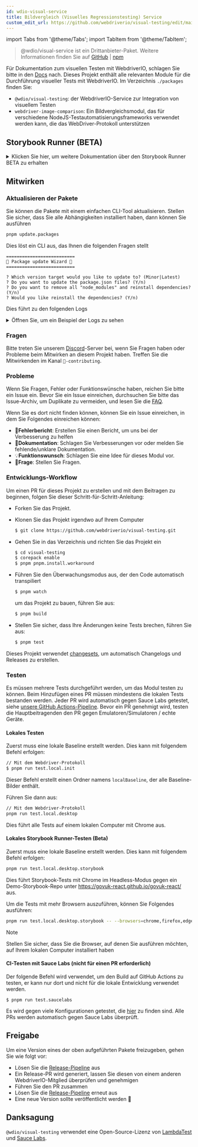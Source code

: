```yaml
---
id: wdio-visual-service
title: Bildvergleich (Visuelles Regressionstesting) Service
custom_edit_url: https://github.com/webdriverio/visual-testing/edit/main/README.md
---
```


import Tabs from '@theme/Tabs';
import TabItem from '@theme/TabItem';

> @wdio/visual-service ist ein Drittanbieter-Paket. Weitere Informationen finden Sie auf [GitHub](https://github.com/webdriverio/visual-testing) | [npm](https://www.npmjs.com/package/@wdio/visual-service)

Für Dokumentation zum visuellen Testen mit WebdriverIO, schlagen Sie bitte in den [Docs](https://webdriver.io/docs/visual-testing) nach. Dieses Projekt enthält alle relevanten Module für die Durchführung visueller Tests mit WebdriverIO. Im Verzeichnis `./packages` finden Sie:

-   `@wdio/visual-testing`: der WebdriverIO-Service zur Integration von visuellem Testen
-   `webdriver-image-comparison`: Ein Bildvergleichsmodul, das für verschiedene NodeJS-Testautomatisierungsframeworks verwendet werden kann, die das WebDriver-Protokoll unterstützen

## Storybook Runner (BETA)

<details>
  <summary>Klicken Sie hier, um weitere Dokumentation über den Storybook Runner BETA zu erhalten</summary>

> Storybook Runner befindet sich noch in der BETA-Phase, die Dokumentation wird später zu den [WebdriverIO](https://webdriver.io/docs/visual-testing)-Dokumentationsseiten verschoben.

Dieses Modul unterstützt jetzt Storybook mit einem neuen Visual Runner. Dieser Runner scannt automatisch nach einer lokalen/entfernten Storybook-Instanz und erstellt Element-Screenshots jeder Komponente. Dies kann erfolgen, indem Sie

```ts
export const config: WebdriverIO.Config = {
    // ...
    services: ["visual"],
    // ....
};
```

zu Ihren `services` hinzufügen und `npx wdio tests/configs/wdio.local.desktop.storybook.conf.ts --storybook` über die Kommandozeile ausführen.
Es wird Chrome im Headless-Modus als Standardbrowser verwenden.

> [!NOTE]
>
> -   Die meisten Visual Testing-Optionen funktionieren auch für den Storybook Runner, siehe die [WebdriverIO](https://webdriver.io/docs/visual-testing)-Dokumentation.
> -   Der Storybook Runner überschreibt alle Ihre Capabilities und kann nur auf den Browsern laufen, die er unterstützt, siehe [`--browsers`](#browsers).
> -   Der Storybook Runner unterstützt keine bestehende Konfiguration mit Multiremote-Capabilities und wirft einen Fehler aus.
> -   Der Storybook Runner unterstützt nur Desktop Web, nicht Mobile Web.

### Storybook Runner Service-Optionen

Service-Optionen können wie folgt angegeben werden

```ts
export const config: WebdriverIO.Config  = {
    // ...
    services: [
      [
        'visual',
        {
            // Einige Standardoptionen
            baselineFolder: join(process.cwd(), './__snapshots__/'),
            debug: true,
            // Die Storybook-Optionen, siehe CLI-Optionen für die Beschreibung
            storybook: {
                additionalSearchParams: new URLSearchParams({foo: 'bar', abc: 'def'}),
                clip: false,
                clipSelector: ''#some-id,
                numShards: 4,
                // `skipStories` kann ein String sein ('example-button--secondary'),
                // ein Array (['example-button--secondary', 'example-button--small'])
                // oder ein Regex, der als String angegeben werden muss ("/.*button.*/gm")
                skipStories: ['example-button--secondary', 'example-button--small'],
                url: 'https://www.bbc.co.uk/iplayer/storybook/',
                version: 6,
                // Optional - Erlaubt das Überschreiben des Baselines-Pfades. Standardmäßig werden die Baselines nach Kategorie und Komponente gruppiert (z.B. forms/input/baseline.png)
                getStoriesBaselinePath: (category, component) => `path__${category}__${component}`,
            },
        },
      ],
    ],
    // ....
}
```

### Storybook Runner CLI-Optionen

#### `--additionalSearchParams`

-   **Typ:** `string`
-   **Obligatorisch:** Nein
-   **Standard:** ''
-   **Beispiel:** `npx wdio tests/configs/wdio.local.desktop.storybook.conf.ts --storybook --additionalSearchParams="foo=bar&abc=def"`

Fügt zusätzliche Suchparameter zur Storybook-URL hinzu.
Siehe die [URLSearchParams](https://developer.mozilla.org/en-US/docs/Web/API/URLSearchParams)-Dokumentation für weitere Informationen. Der String muss ein gültiger URLSearchParams-String sein.

> [!NOTE]
> Die doppelten Anführungszeichen sind notwendig, um zu verhindern, dass das `&` als Befehlstrenner interpretiert wird.
> Zum Beispiel wird mit `--additionalSearchParams="foo=bar&abc=def"` die folgende Storybook-URL für Stories-Tests generiert: `http://storybook.url/iframe.html?id=story-id&foo=bar&abc=def`.

#### `--browsers`

-   **Typ:** `string`
-   **Obligatorisch:** Nein
-   **Standard:** `chrome`, Sie können aus `chrome|firefox|edge|safari` wählen
-   **Beispiel:** `npx wdio tests/configs/wdio.local.desktop.storybook.conf.ts --storybook --browsers=chrome,firefox,edge,safari`
-   **HINWEIS:** Nur über die CLI verfügbar

Es werden die angegebenen Browser verwendet, um Komponenten-Screenshots zu erstellen

> [!NOTE]
> Stellen Sie sicher, dass Sie die Browser, auf denen Sie ausführen möchten, auf Ihrem lokalen Computer installiert haben

#### `--clip`

-   **Typ:** `boolean`
-   **Obligatorisch:** Nein
-   **Standard:** `true`
-   **Beispiel:** `npx wdio tests/configs/wdio.local.desktop.storybook.conf.ts --storybook --clip=false`

Wenn deaktiviert, wird ein Viewport-Screenshot erstellt. Wenn aktiviert, werden Element-Screenshots basierend auf dem [`--clipSelector`](#clipselector) erstellt, wodurch der weiße Raum um den Komponenten-Screenshot herum reduziert und die Screenshot-Größe verringert wird.

#### `--clipSelector`

-   **Typ:** `string`
-   **Obligatorisch:** Nein
-   **Standard:** `#storybook-root > :first-child` für Storybook V7 und `#root > :first-child:not(script):not(style)` für Storybook V6, siehe auch [`--version`](#version)
-   **Beispiel:** `npx wdio tests/configs/wdio.local.desktop.storybook.conf.ts --storybook --clipSelector="#some-id"`

Dies ist der Selektor, der verwendet wird:

-   um das Element auszuwählen, von dem ein Screenshot gemacht werden soll
-   für das Element, auf dessen Sichtbarkeit vor einem Screenshot gewartet werden soll

#### `--devices`

-   **Typ:** `string`
-   **Obligatorisch:** Nein
-   **Standard:** Sie können aus den [`deviceDescriptors.ts`](https://github.com/webdriverio/visual-testing/blob/main/./packages/service/src/storybook/deviceDescriptors.ts) wählen
-   **Beispiel:** `npx wdio tests/configs/wdio.local.desktop.storybook.conf.ts --storybook --devices="iPhone 14 Pro Max","Pixel 3 XL"`
-   **HINWEIS:** Nur über die CLI verfügbar

Es werden die angegebenen Geräte verwendet, die mit [`deviceDescriptors.ts`](https://github.com/webdriverio/visual-testing/blob/main/./packages/service/src/storybook/deviceDescriptors.ts) übereinstimmen, um Komponenten-Screenshots zu erstellen

> [!NOTE]
>
> -   Wenn Ihnen eine Gerätekonfiguration fehlt, können Sie gerne eine [Feature-Anfrage](https://github.com/webdriverio/visual-testing/issues/new?assignees=&labels=&projects=&template=--feature-request.md) einreichen
> -   Dies funktioniert nur mit Chrome:
>     -   wenn Sie `--devices` angeben, laufen alle Chrome-Instanzen im **Mobile Emulation**-Modus
>     -   wenn Sie auch andere Browser als Chrome angeben, wie `--devices --browsers=firefox,safari,edge`, wird Chrome im Mobile-Emulationsmodus automatisch hinzugefügt
> -   Der Storybook Runner erstellt standardmäßig Element-Snapshots. Wenn Sie den vollständigen Mobile-Emulierten Screenshot sehen möchten, geben Sie `--clip=false` über die Kommandozeile an
> -   Der Dateiname sieht beispielsweise so aus: `__snapshots__/example/button/desktop_chrome/example-button--large-local-chrome-iPhone-14-Pro-Max-430x932-dpr-3.png`
> -   **[SRC:](https://chromedriver.chromium.org/mobile-emulation#h.p_ID_167)** Das Testen einer mobilen Website auf einem Desktop mit mobiler Emulation kann nützlich sein, aber Tester sollten sich bewusst sein, dass es viele subtile Unterschiede gibt, wie zum Beispiel:
>     -   völlig unterschiedliche GPU, was zu großen Leistungsunterschieden führen kann;
>     -   mobile UI wird nicht emuliert (insbesondere beeinflusst die versteckte URL-Leiste die Seitenhöhe);
>     -   Disambiguitäts-Popup (wo Sie eines von mehreren Touch-Zielen auswählen) wird nicht unterstützt;
>     -   viele Hardware-APIs (zum Beispiel das orientationchange-Ereignis) sind nicht verfügbar.

#### `--headless`

-   **Typ:** `boolean`
-   **Obligatorisch:** Nein
-   **Standard:** `true`
-   **Beispiel:** `npx wdio tests/configs/wdio.local.desktop.storybook.conf.ts --storybook --headless=false`
-   **HINWEIS:** Nur über die CLI verfügbar

Die Tests werden standardmäßig im Headless-Modus ausgeführt (wenn der Browser dies unterstützt) oder können deaktiviert werden

#### `--numShards`

-   **Typ:** `number`
-   **Obligatorisch:** Nein
-   **Standard:** `true`
-   **Beispiel:** `npx wdio tests/configs/wdio.local.desktop.storybook.conf.ts --storybook --numShards=10`

Dies ist die Anzahl der parallelen Instanzen, die zum Ausführen der Stories verwendet werden. Dies wird durch `maxInstances` in Ihrer `wdio.conf`-Datei begrenzt.

> [!IMPORTANT]
> Wenn Sie im `headless`-Modus ausführen, erhöhen Sie die Anzahl nicht auf mehr als 20, um Unbeständigkeit aufgrund von Ressourcenbeschränkungen zu vermeiden

#### `--skipStories`

-   **Typ:** `string|regex`
-   **Obligatorisch:** Nein
-   **Standard:** null
-   **Beispiel:** `npx wdio tests/configs/wdio.local.desktop.storybook.conf.ts --storybook --skipStories="/.*button.*/gm"`

Dies kann sein:

-   ein String (`example-button--secondary,example-button--small`)
-   oder ein Regex (`"/.*button.*/gm"`)

um bestimmte Stories zu überspringen. Verwenden Sie die `id` der Story, die in der URL der Story zu finden ist. Zum Beispiel ist die `id` in dieser URL `http://localhost:6006/?path=/story/example-page--logged-out` `example-page--logged-out`

#### `--url`

-   **Typ:** `string`
-   **Obligatorisch:** Nein
-   **Standard:** `http://127.0.0.1:6006`
-   **Beispiel:** `npx wdio tests/configs/wdio.local.desktop.storybook.conf.ts --storybook --url="https://example.com"`

Die URL, unter der Ihre Storybook-Instanz gehostet wird.

#### `--version`

-   **Typ:** `number`
-   **Obligatorisch:** Nein
-   **Standard:** 7
-   **Beispiel:** `npx wdio tests/configs/wdio.local.desktop.storybook.conf.ts --storybook --version=6`

Dies ist die Version von Storybook, standardmäßig `7`. Dies ist notwendig, um zu wissen, ob der V6 [`clipSelector`](#clipselector) verwendet werden muss.

### Storybook Interaktionstesting

Storybook Interaktionstesting ermöglicht es Ihnen, mit Ihrer Komponente zu interagieren, indem Sie benutzerdefinierte Skripte mit WDIO-Befehlen erstellen, um eine Komponente in einen bestimmten Zustand zu versetzen. Hier ist ein Beispiel-Codeausschnitt:

```ts
import { browser, expect } from "@wdio/globals";

describe("Storybook Interaction", () => {
    it("should create screenshots for the logged in state when it logs out", async () => {
        const componentId = "example-page--logged-in";
        await browser.waitForStorybookComponentToBeLoaded({ id: componentId });

        await expect($("header")).toMatchElementSnapshot(
            `${componentId}-logged-in-state`
        );
        await $("button=Log out").click();
        await expect($("header")).toMatchElementSnapshot(
            `${componentId}-logged-out-state`
        );
    });

    it("should create screenshots for the logged out state when it logs in", async () => {
        const componentId = "example-page--logged-out";
        await browser.waitForStorybookComponentToBeLoaded({ id: componentId });

        await expect($("header")).toMatchElementSnapshot(
            `${componentId}-logged-out-state`
        );
        await $("button=Log in").click();
        await expect($("header")).toMatchElementSnapshot(
            `${componentId}-logged-in-state`
        );
    });
});
```

Es werden zwei Tests an zwei verschiedenen Komponenten durchgeführt. Jeder Test setzt zuerst einen Zustand und macht dann einen Screenshot. Sie werden auch bemerken, dass ein neuer benutzerdefinierter Befehl eingeführt wurde, der [hier](#new-custom-command) zu finden ist.

Die obige Spezifikationsdatei kann in einem Ordner gespeichert und mit dem folgenden Befehl zur Kommandozeile hinzugefügt werden:

```sh
pnpm run test.local.desktop.storybook.localhost -- --spec='tests/specs/storybook-interaction/*.ts'
```

Der Storybook Runner wird zuerst automatisch Ihre Storybook-Instanz scannen und dann Ihre Tests zu den Stories hinzufügen, die verglichen werden müssen. Wenn Sie nicht möchten, dass die Komponenten, die Sie für Interaktionstests verwenden, zweimal verglichen werden, können Sie einen Filter hinzufügen, um die "Standard"-Stories aus dem Scan zu entfernen, indem Sie den [`--skipStories`](#--skipstories)-Filter angeben. Dies würde wie folgt aussehen:

```sh
pnpm run test.local.desktop.storybook.localhost -- --skipStories="/example-page.*/gm" --spec='tests/specs/storybook-interaction/*.ts'
```

### Neuer benutzerdefinierter Befehl

Ein neuer benutzerdefinierter Befehl namens `browser.waitForStorybookComponentToBeLoaded({ id: 'componentId' })` wird zum `browser/driver`-Objekt hinzugefügt, der automatisch die Komponente lädt und wartet, bis sie fertig ist, so dass Sie die `browser.url('url.com')`-Methode nicht verwenden müssen. Es kann wie folgt verwendet werden:

```ts
import { browser, expect } from "@wdio/globals";

describe("Storybook Interaction", () => {
    it("should create screenshots for the logged in state when it logs out", async () => {
        const componentId = "example-page--logged-in";
        await browser.waitForStorybookComponentToBeLoaded({ id: componentId });

        await expect($("header")).toMatchElementSnapshot(
            `${componentId}-logged-in-state`
        );
        await $("button=Log out").click();
        await expect($("header")).toMatchElementSnapshot(
            `${componentId}-logged-out-state`
        );
    });

    it("should create screenshots for the logged out state when it logs in", async () => {
        const componentId = "example-page--logged-out";
        await browser.waitForStorybookComponentToBeLoaded({ id: componentId });

        await expect($("header")).toMatchElementSnapshot(
            `${componentId}-logged-out-state`
        );
        await $("button=Log in").click();
        await expect($("header")).toMatchElementSnapshot(
            `${componentId}-logged-in-state`
        );
    });
});
```

Die Optionen sind:

#### `additionalSearchParams`

-   **Typ:** [`URLSearchParams`](https://developer.mozilla.org/en-US/docs/Web/API/URLSearchParams)
-   **Obligatorisch:** Nein
-   **Standard:** `new URLSearchParams()`
-   **Beispiel:**

```ts
await browser.waitForStorybookComponentToBeLoaded({
    additionalSearchParams: new URLSearchParams({ foo: "bar", abc: "def" }),
    id: "componentId",
});
```

Dies fügt der Storybook-URL zusätzliche Suchparameter hinzu. Im obigen Beispiel wird die URL `http://storybook.url/iframe.html?id=story-id&foo=bar&abc=def` sein.
Siehe die [URLSearchParams](https://developer.mozilla.org/en-US/docs/Web/API/URLSearchParams)-Dokumentation für weitere Informationen.

#### `clipSelector`

-   **Typ:** `string`
-   **Obligatorisch:** Nein
-   **Standard:** `#storybook-root > :first-child` für Storybook V7 und `#root > :first-child:not(script):not(style)` für Storybook V6
-   **Beispiel:**

```ts
await browser.waitForStorybookComponentToBeLoaded({
    clipSelector: "#your-selector",
    id: "componentId",
});
```

Dies ist der Selektor, der verwendet wird:

-   um das Element auszuwählen, von dem ein Screenshot gemacht werden soll
-   für das Element, auf dessen Sichtbarkeit vor einem Screenshot gewartet werden soll

#### `id`

-   **Typ:** `string`
-   **Obligatorisch:** ja
-   **Beispiel:**

```ts
await browser.waitForStorybookComponentToBeLoaded({ '#your-selector', id: 'componentId' })
```

Verwenden Sie die `id` der Story, die in der URL der Story zu finden ist. Zum Beispiel ist die `id` in dieser URL `http://localhost:6006/?path=/story/example-page--logged-out` `example-page--logged-out`

#### `timeout`

-   **Typ:** `number`
-   **Obligatorisch:** Nein
-   **Standard:** 1100 Millisekunden
-   **Beispiel:**

```ts
await browser.waitForStorybookComponentToBeLoaded({
    id: "componentId",
    timeout: 20000,
});
```

Die maximale Wartezeit, die wir warten möchten, bis eine Komponente nach dem Laden auf der Seite sichtbar ist

#### `url`

-   **Typ:** `string`
-   **Obligatorisch:** Nein
-   **Standard:** `http://127.0.0.1:6006`
-   **Beispiel:**

```ts
await browser.waitForStorybookComponentToBeLoaded({
    id: "componentId",
    url: "https://your.url",
});
```

Die URL, unter der Ihre Storybook-Instanz gehostet wird.

</details>

## Mitwirken

### Aktualisieren der Pakete

Sie können die Pakete mit einem einfachen CLI-Tool aktualisieren. Stellen Sie sicher, dass Sie alle Abhängigkeiten installiert haben, dann können Sie ausführen

```sh
pnpm update.packages
```

Dies löst ein CLI aus, das Ihnen die folgenden Fragen stellt

```logs
==========================
🤖 Package update Wizard 🧙
==========================

? Which version target would you like to update to? (Minor|Latest)
? Do you want to update the package.json files? (Y/n)
? Do you want to remove all "node_modules" and reinstall dependencies? (Y/n)
? Would you like reinstall the dependencies? (Y/n)
```

Dies führt zu den folgenden Logs

<details>
    <summary>Öffnen Sie, um ein Beispiel der Logs zu sehen</summary>
    
```logs
==========================
🤖 Package update Wizard 🧙
==========================

? Which version target would you like to update to? Minor
? Do you want to update the package.json files? yes
Updating root 'package.json' for minor updates...
Updating packages for minor updates in /Users/wswebcreation/Git/wdio/visual-testing...
Using pnpm
Upgrading /Users/wswebcreation/Git/wdio/visual-testing/package.json
[====================] 38/38 100%

@typescript-eslint/eslint-plugin ^8.7.0 → ^8.8.0
@typescript-eslint/parser ^8.7.0 → ^8.8.0
@typescript-eslint/utils ^8.7.0 → ^8.8.0
@vitest/coverage-v8 ^2.1.1 → ^2.1.2
vitest ^2.1.1 → ^2.1.2

Run pnpm install to install new versions.
Updating packages for minor updates in /Users/wswebcreation/Git/wdio/visual-testing/packages/ocr-service...
Using pnpm
Upgrading /Users/wswebcreation/Git/wdio/visual-testing/packages/ocr-service/package.json
[====================] 11/11 100%

All dependencies match the minor package versions :)
Updating packages for minor updates in /Users/wswebcreation/Git/wdio/visual-testing/packages/visual-reporter...
Using pnpm
Upgrading /Users/wswebcreation/Git/wdio/visual-testing/packages/visual-reporter/package.json
[====================] 11/11 100%

eslint-config-next 14.2.13 → 14.2.14
next 14.2.13 → 14.2.14

Run pnpm install to install new versions.
Updating packages for minor updates in /Users/wswebcreation/Git/wdio/visual-testing/packages/visual-service...
Using pnpm
Upgrading /Users/wswebcreation/Git/wdio/visual-testing/packages/visual-service/package.json
[====================] 5/5 100%

All dependencies match the minor package versions :)
Updating packages for minor updates in /Users/wswebcreation/Git/wdio/visual-testing/packages/webdriver-image-comparison...
Using pnpm
Upgrading /Users/wswebcreation/Git/wdio/visual-testing/packages/webdriver-image-comparison/package.json
[====================] 8/8 100%

All dependencies match the minor package versions :)
? Do you want to remove all "node_modules" and reinstall dependencies? yes
Removing root dependencies in /Users/wswebcreation/Git/wdio/visual-testing...
Removing dependencies in ocr-service...
Removing dependencies in visual-reporter...
Removing dependencies in visual-service...
Removing dependencies in webdriver-image-comparison...
? Would you like reinstall the dependencies? yes
Installing dependencies in /Users/wswebcreation/Git/wdio/visual-testing...

> @wdio/visual-testing-monorepo@ pnpm.install.workaround /Users/wswebcreation/Git/wdio/visual-testing
> pnpm install --shamefully-hoist

Scope: all 5 workspace projects
Lockfile is up to date, resolution step is skipped
Packages: +1274
++++++++++++++++++++++++++++++++++++++++++++++++++++++++++++++++++++++++++++++++++++++++++++++++++++++++++++++++++
Progress: resolved 1274, reused 1265, downloaded 0, added 1274, done

dependencies:

-   @wdio/ocr-service 2.0.0 <- packages/ocr-service
-   @wdio/visual-service 6.0.0 <- packages/visual-service

devDependencies:

-   @changesets/cli 2.27.8
-   @inquirer/prompts 5.5.0
-   @tsconfig/node20 20.1.4
-   @types/eslint 9.6.1
-   @types/jsdom 21.1.7
-   @types/node 20.16.4
-   @types/react 18.3.5
-   @types/react-dom 18.3.0
-   @types/xml2js 0.4.14
-   @typescript-eslint/eslint-plugin 8.8.0
-   @typescript-eslint/parser 8.8.0
-   @typescript-eslint/utils 8.8.0
-   @vitest/coverage-v8 2.1.2
-   @wdio/appium-service 9.1.2
-   @wdio/cli 9.1.2
-   @wdio/globals 9.1.2
-   @wdio/local-runner 9.1.2
-   @wdio/mocha-framework 9.1.2
-   @wdio/sauce-service 9.1.2
-   @wdio/shared-store-service 9.1.2
-   @wdio/spec-reporter 9.1.2
-   @wdio/types 9.1.2
-   eslint 9.11.1
-   eslint-plugin-import 2.30.0
-   eslint-plugin-unicorn 55.0.0
-   eslint-plugin-wdio 9.0.8
-   husky 9.1.6
-   jsdom 25.0.1
-   pnpm-run-all2 6.2.3
-   release-it 17.6.0
-   rimraf 6.0.1
-   saucelabs 8.0.0
-   ts-node 10.9.2
-   typescript 5.6.2
-   vitest 2.1.2
-   webdriverio 9.1.2

. prepare$ husky
└─ Done in 204ms
Done in 9.5s
All packages updated!

````

</details>

### Fragen

Bitte treten Sie unserem [Discord](https://discord.webdriver.io)-Server bei, wenn Sie Fragen haben oder Probleme beim Mitwirken an diesem Projekt haben. Treffen Sie die Mitwirkenden im Kanal `🙏-contributing`.

### Probleme

Wenn Sie Fragen, Fehler oder Funktionswünsche haben, reichen Sie bitte ein Issue ein. Bevor Sie ein Issue einreichen, durchsuchen Sie bitte das Issue-Archiv, um Duplikate zu vermeiden, und lesen Sie die [FAQ](https://webdriver.io/docs/visual-testing/faq/).

Wenn Sie es dort nicht finden können, können Sie ein Issue einreichen, in dem Sie Folgendes einreichen können:

-   🐛**Fehlerbericht**: Erstellen Sie einen Bericht, um uns bei der Verbesserung zu helfen
-   📖**Dokumentation**: Schlagen Sie Verbesserungen vor oder melden Sie fehlende/unklare Dokumentation.
-   💡**Funktionswunsch**: Schlagen Sie eine Idee für dieses Modul vor.
-   💬**Frage**: Stellen Sie Fragen.

### Entwicklungs-Workflow

Um einen PR für dieses Projekt zu erstellen und mit dem Beitragen zu beginnen, folgen Sie dieser Schritt-für-Schritt-Anleitung:

-   Forken Sie das Projekt.
-   Klonen Sie das Projekt irgendwo auf Ihrem Computer

    ```sh
    $ git clone https://github.com/webdriverio/visual-testing.git
    ```

-   Gehen Sie in das Verzeichnis und richten Sie das Projekt ein

    ```sh
    $ cd visual-testing
    $ corepack enable
    $ pnpm pnpm.install.workaround
    ```

-   Führen Sie den Überwachungsmodus aus, der den Code automatisch transpiliert

    ```sh
    $ pnpm watch
    ```

    um das Projekt zu bauen, führen Sie aus:

    ```sh
    $ pnpm build
    ```

-   Stellen Sie sicher, dass Ihre Änderungen keine Tests brechen, führen Sie aus:

    ```sh
    $ pnpm test
    ```

Dieses Projekt verwendet [changesets](https://github.com/changesets/changesets), um automatisch Changelogs und Releases zu erstellen.

### Testen

Es müssen mehrere Tests durchgeführt werden, um das Modul testen zu können. Beim Hinzufügen eines PR müssen mindestens die lokalen Tests bestanden werden. Jeder PR wird automatisch gegen Sauce Labs getestet, siehe [unsere GitHub Actions-Pipeline](https://github.com/webdriverio/visual-testing/actions/workflows/tests.yml). Bevor ein PR genehmigt wird, testen die Hauptbeitragenden den PR gegen Emulatoren/Simulatoren / echte Geräte.

#### Lokales Testen

Zuerst muss eine lokale Baseline erstellt werden. Dies kann mit folgendem Befehl erfolgen:

```sh
// Mit dem Webdriver-Protokoll
$ pnpm run test.local.init
```

Dieser Befehl erstellt einen Ordner namens `localBaseline`, der alle Baseline-Bilder enthält.

Führen Sie dann aus:

```sh
// Mit dem Webdriver-Protokoll
pnpm run test.local.desktop
```

Dies führt alle Tests auf einem lokalen Computer mit Chrome aus.

#### Lokales Storybook Runner-Testen (Beta)

Zuerst muss eine lokale Baseline erstellt werden. Dies kann mit folgendem Befehl erfolgen:

```sh
pnpm run test.local.desktop.storybook
```

Dies führt Storybook-Tests mit Chrome im Headless-Modus gegen ein Demo-Storybook-Repo unter https://govuk-react.github.io/govuk-react/ aus.

Um die Tests mit mehr Browsern auszuführen, können Sie Folgendes ausführen:

```sh
pnpm run test.local.desktop.storybook -- --browsers=chrome,firefox,edge,safari
```

> [!NOTE]
> Stellen Sie sicher, dass Sie die Browser, auf denen Sie ausführen möchten, auf Ihrem lokalen Computer installiert haben

#### CI-Testen mit Sauce Labs (nicht für einen PR erforderlich)

Der folgende Befehl wird verwendet, um den Build auf GitHub Actions zu testen, er kann nur dort und nicht für die lokale Entwicklung verwendet werden.

```
$ pnpm run test.saucelabs
```

Es wird gegen viele Konfigurationen getestet, die [hier](https://github.com/webdriverio/visual-testing/blob/main/./tests/configs/wdio.saucelabs.web.conf.ts) zu finden sind.
Alle PRs werden automatisch gegen Sauce Labs überprüft.

## Freigabe

Um eine Version eines der oben aufgeführten Pakete freizugeben, gehen Sie wie folgt vor:

-   Lösen Sie die [Release-Pipeline](https://github.com/webdriverio/visual-testing/actions/workflows/release.yml) aus
-   Ein Release-PR wird generiert, lassen Sie diesen von einem anderen WebdriverIO-Mitglied überprüfen und genehmigen
-   Führen Sie den PR zusammen
-   Lösen Sie die [Release-Pipeline](https://github.com/webdriverio/visual-testing/actions/workflows/release.yml) erneut aus
-   Eine neue Version sollte veröffentlicht werden 🎉

## Danksagung

`@wdio/visual-testing` verwendet eine Open-Source-Lizenz von [LambdaTest](https://www.lambdatest.com/) und [Sauce Labs](https://saucelabs.com/).